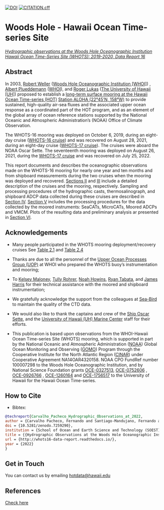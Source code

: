 [![DOI](https://zenodo.org/badge/477206562.svg)](https://zenodo.org/badge/latestdoi/477206562)
[![CITATION.cff](https://github.com/hot-dogs/whots16-data-report/actions/workflows/cff-validator.yml/badge.svg?branch=main)](https://github.com/hot-dogs/whots16-data-report/actions/workflows/cff-validator.yml)
#  Woods Hole - Hawaii Ocean Time-series Site 

[*Hydrographic observations at the Woods Hole Oceanographic Institution Hawaii
Ocean Time-Series Site (WHOTS): 2019-2020, Data Report 16*](http://whots16-data-report.readthedocs.io/)

## Abstract

In 2003, [Robert Weller](https://www.whoi.edu/profile/rweller/) ([Woods Hole
Oceanographic Institution [WHOI]](https://www.whoi.edu))
, [Albert Plueddemann](https://www.whoi.edu/profile/aplueddemann/) 
([WHOI](https://www.whoi.edu)), and
[Roger Lukas](http://www.soest.hawaii.edu/oceanography/faculty/rlukas/)
([The University of Hawaii [UH]](https://manoa.hawaii.edu)) proposed to establish 
a [long-term surface mooring at the Hawaii Ocean Time-series (HOT)](http://www.soest.hawaii.edu/whots/)
[Station ALOHA (22°45’N, 158°W)](https://hahana.soest.hawaii.edu/stationaloha/)
to provide sustained, high-quality air-sea fluxes and the associated upper
ocean response as a coordinated part of the HOT program, and as an element of
the global array of ocean reference stations supported by the National Oceanic
and Atmospheric Administration’s (NOAA) Office of Climate Observation. 

The WHOTS-16 mooring was deployed on October 6, 2019, during an eight-day 
cruise ([WHOTS-16 cruise](http://www.soest.hawaii.edu/whots/wh16_dep.html)) 
and was recovered on August 28, 2021, during an eight-day cruise 
([WHOTS-17 cruise](http://www.soest.hawaii.edu/whots/wh17_dep.html)). 
The cruises were aboard the NOAA Oscar Sette. The seventeenth mooring was 
deployed on August 26, 2021, during the 
[WHOTS-17 cruise](http://www.soest.hawaii.edu/whots/wh17_dep.html) and was 
recovered on July 25, 2022. 

This report documents and describes the oceanographic observations made on the 
WHOTS-16 mooring for nearly one year and ten months and from shipboard measurements
during the two cruises when the mooring was deployed and recovered. 
[Sections II](https://whots-annual-report.readthedocs.io/projects/whots16-data-report/en/latest/2_section.html) 
and [III](https://whots-annual-report.readthedocs.io/projects/whots16-data-report/en/latest/3_section.html) 
include a detailed description of the cruises and the mooring, respectively. 
Sampling and processing procedures of the hydrographic casts, thermosalinograph, 
and shipboard ADCP data collected during these cruises are described in
[Section IV](https://whots-annual-report.readthedocs.io/projects/whots16-data-report/en/latest/4_section.html). 
[Section V](https://whots-annual-report.readthedocs.io/projects/whots16-data-report/en/latest/5_section.html) 
includes the processing procedures for the data collected by the moored 
instruments: SeaCATs, MicroCATs, Moored ADCPs and VMCM. Plots of the resulting 
data and preliminary analysis ar presented in [Section VI](https://whots-annual-report.readthedocs.io/projects/whots16-data-report/en/latest/6_section.html).

## Acknowledgements

- Many people participated in the WHOTS mooring deployment/recovery cruises 
See [Table 2.1](https://whots-annual-report.readthedocsio/projects/whots16-data-report/en/latest/2_section.html#table-1)
and [Table 2.4](https://whots-annual-report.readthedocs.io/projects/whots16-data-report/en/latest/2_section.html#table-4)

- Thanks are due to all the personnel of the 
[Upper Ocean Processes Group (UOP)](http://uop.whoi.edu) at WHOI who prepared 
the WHOTS buoy’s instrumentation and mooring; 

- To [Kelsey Maloney](https://www.linkedin.com/in/kelsey-maloney-4a18291a4),
[Tully Rohrer](https://hahana.soest.hawaii.edu/hot/staff1.html), 
[Noah Howins](https://www.soest.hawaii.edu/oceanography/profile/Howins-Noah/), 
[Ryan Tabata](https://www.linkedin.com/in/ryan-tabata-69215486/), and 
[James Harris](https://www.linkedin.com/in/james-harris-661170174/) 
for their technical assistance with the moored and shipboard instrumentation; 

- We gratefully acknowledge the support from the colleagues at 
[Sea-Bird](https://www.seabird.com) to maintain the quality of the CTD data. 

- We would also like to thank the captains and crew of the 
[Ship Oscar Sette](https://www.omao.noaa.gov/learn/marine-operations/ships/oscar-elton-sette/about), 
and the [University of Hawaii (UH) Marine Center](https://www.soest.hawaii.edu/UMC/cms/) 
staff for their efforts. 

- This publication is based upon observations from the WHOI-Hawaii Ocean
Time-series Site (WHOTS) mooring, which is supported in part by the National
Oceanic and Atmospheric Administration ([NOAA](https://www.noaa.gov/)) Global
Ocean Monitoring and Observing ([GOMO](https://globalocean.noaa.gov/)) Program
through the Cooperative Institute for the North Atlantic
Region ([CINAR](https://website.whoi.edu/cinar/)) under Cooperative Agreement
NA14OAR4320158. NOAA CPO FundRef number 100007298 to the Woods Hole
Oceanographic Institution, and by National Science Foundation grants
[OCE-0327513](https://www.nsf.gov/awardsearch/showAward?AWD_ID=0327513),
[OCE-0752606](https://www.nsf.gov/awardsearch/showAward?AWD_ID=0752606&HistoricalAwards=false)
,
[OCE-0926766](https://www.nsf.gov/awardsearch/showAward?AWD_ID=0926766&HistoricalAwards=false)
,
[OCE-1260164](https://www.nsf.gov/awardsearch/showAward?AWD_ID=1260164&HistoricalAwards=false)
and
[OCE-1756517](https://www.nsf.gov/awardsearch/showAward?AWD_ID=1756517&HistoricalAwards=false)
to the University of Hawaii for the Hawaii Ocean Time-series.

## How to Cite
 
- Bibtex:  
```bibtex
@techreport{Carvalho_Pacheco_Hydrographic_Observations_at_2022,
author = {Carvalho Pacheco, Fernando and Santiago-Mandujano, Fernando and Plueddemann, Albert J. and Weller, Robert A. and Potemra, James T. and Fitzgerald, Daniel and Galbraith, Nancy R.},
doi = {10.5281/zenodo.7259290},
institution = {School of Ocean and Earth Science and Technology (SOEST), Department of Oceanography, University of Hawai‘i at Mānoa, Honolulu, HI},
title = {{Hydrographic Observations at the Woods Hole Oceanographic Institution Hawaii Ocean Time-Series Site (WHOTS): 2019-2020, Data Report #16}},
url = {http://whots16-data-report.readthedocs.io/},
year = {2022}
}
```

## Get in Touch 
You can contact us by emailing <hotdata@hawaii.edu>

## References
[Check here](https://whots-annual-report.readthedocs.io/projects/whots16-data-report/en/latest/references.html)
